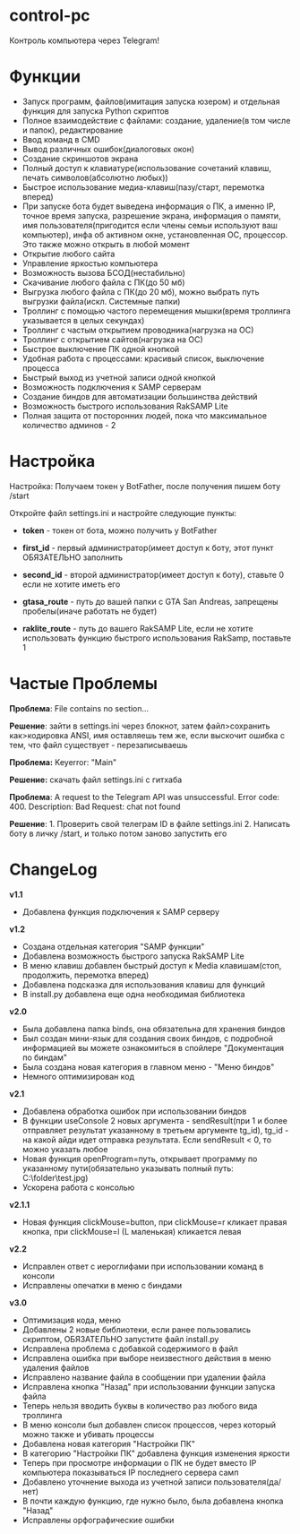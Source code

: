 # control-pc
Контроль компьютера через Telegram!

# Функции
- Запуск программ, файлов(имитация запуска юзером) и отдельная функция для запуска Python скриптов
- Полное взаимодействие с файлами: создание, удаление(в том числе и папок), редактирование
- Ввод команд в CMD
- Вывод различных ошибок(диалоговых окон)
- Создание скриншотов экрана
- Полный доступ к клавиатуре(использование сочетаний клавиш, печать символов(абсолютно любых))
- Быстрое использование медиа-клавиш(пазу/старт, перемотка вперед)
- При запуске бота будет выведена информация о ПК, а именно IP, точное время запуска, разрешение экрана, информация о памяти, имя пользователя(пригодится если члены семьи используют ваш компьютер), инфа об активном окне, установленная ОС, процессор. Это также можно открыть в любой момент
- Открытие любого сайта
- Управление яркостью компьютера
- Возможность вызова БСОД(нестабильно)
- Cкачивание любого файла с ПК(до 50 мб)
- Выгрузка любого файла с ПК(до 20 мб), можно выбрать путь выгрузки файла(искл. Системные папки)
- Троллинг с помощью частого перемещения мышки(время троллинга указывается в целых секундах)
- Троллинг с частым открытием проводника(нагрузка на ОС)
- Троллинг с открытием сайтов(нагрузка на ОС)
- Быстрое выключение ПК одной кнопкой
- Удобная работа с процессами: красивый список, выключение процесса
- Быстрый выход из учетной записи одной кнопкой
- Возможность подключения к SAMP серверам
- Cоздание биндов для автоматизации большинства действий
- Возможность быстрого использования RakSAMP Lite
- Полная защита от посторонних людей, пока что максимальное количество админов - 2


# Настройка
Настройка:
Получаем токен у BotFather, после получения пишем боту /start

Откройте файл settings.ini и настройте следующие пункты:
- **token** - токен от бота, можно получить у BotFather
- **first_id** - первый администратор(имеет доступ к боту, этот пункт ОБЯЗАТЕЛЬНО заполнить
- **second_id** - второй администратор(имеет доступ к боту), ставьте 0 если не хотите иметь его

- **gtasa_route** - путь до вашей папки с GTA San Andreas, запрещены пробелы(иначе работать не будет)
- **raklite_route** - путь до вашего RakSAMP Lite, если не хотите использовать функцию быстрого использования RakSamp, поставьте 1

# Частые Проблемы
**Проблема**: File contains no section...

**Решение**: зайти в settings.ini через блокнот, затем файл>сохранить как>кодировка ANSI, имя оставляешь тем же, если выскочит ошибка с тем, что файл существует - перезаписываешь

**Проблема:** Keyerror: "Main"

**Решение:** скачать файл settings.ini с гитхаба

**Проблема**: A request to the Telegram API was unsuccessful. Error code: 400. Description: Bad Request: chat not found

**Решение**: 1. Проверить свой телеграм ID в файле settings.ini
2. Написать боту в личку /start, и только потом заново запустить его


# ChangeLog
**v1.1**
- Добавлена функция подключения к SAMP серверу

**v1.2**
- Создана отдельная категория "SAMP функции"
- Добавлена возможность быстрого запуска RakSAMP Lite
- В меню клавиш добавлен быстрый доступ к Media клавишам(стоп, продолжить, перемотка вперед)
- Добавлена подсказка для использования клавиш для функций
- В install.py добавлена еще одна необходимая библиотека

**v2.0**
- Была добавлена папка binds, она обязательна для хранения биндов
- Был создан мини-язык для создания своих биндов, с подробной информацией вы можете ознакомиться в спойлере "Документация по биндам"
- Была создана новая категория в главном меню - "Меню биндов"
- Немного оптимизирован код

**v2.1**
- Добавлена обработка ошибок при использовании биндов
- В функции useConsole 2 новых аргумента - sendResult(при 1 и более отправляет результат указанному в третьем аргументе tg_id), tg_id - на какой айди идет отправка результата. Если sendResult < 0, то можно указать любое
- Новая функция openProgram=путь, открывает программу по указанному пути(обязательно указывать полный путь: C:\folder\test.jpg)
- Ускорена работа с консолью

**v2.1.1**
- Новая функция clickMouse=button, при clickMouse=r кликает правая кнопка, при clickMouse=l (L маленькая) кликается левая

**v2.2**
- Исправлен ответ с иероглифами при использовании команд в консоли
- Исправлены опечатки в меню с биндами

**v3.0**
- Оптимизация кода, меню
- Добавлены 2 новые библиотеки, если ранее пользовались скриптом, ОБЯЗАТЕЛЬНО запустите файл install.py
- Исправлена проблема с добавкой содержимого в файл
- Исправлена ошибка при выборе неизвестного действия в меню удаления файлов
- Исправлено название файла в сообщении при удалении файла
- Исправлена кнопка "Назад" при использовании функции запуска файла
- Теперь нельзя вводить буквы в количество раз любого вида троллинга
- В меню консоли был добавлен список процессов, через который можно также и убивать процессы
- Добавлена новая категория "Настройки ПК"
- В категорию "Настройки ПК" добавлена функция изменения яркости
- Теперь при просмотре информации о ПК не будет вместо IP компьютера показываться IP последнего сервера самп
- Добавлено уточнение выхода из учетной записи пользователя(да/нет)
- В почти каждую функцию, где нужно было, была добавлена кнопка "Назад"
- Исправлены орфографические ошибки
